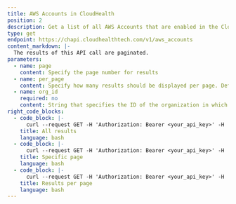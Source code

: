 ```yaml
---
title: AWS Accounts in CloudHealth
position: 2
description: Get a list of all AWS Accounts that are enabled in the CloudHealth Platform.
type: get
endpoint: https://chapi.cloudhealthtech.com/v1/aws_accounts
content_markdown: |-
  The results of this API call are paginated.
parameters:
  - name: page
    content: Specify the page number for results
  - name: per_page
    content: Specify how many results should be displayed per page. Default value is 30. Maximum value is 100.
  - name: org_id
    required: no
    content: String that specifies the ID of the organization in which this query should run. See [How to Get Organization ID](#organization_how-to-get-organization-id). If not specified, this parameter assumes the ID of your default organization.
right_code_blocks:
  - code_block: |-
      curl --request GET -H 'Authorization: Bearer <your_api_key>' -H 'Content-Type: application/json' "https://chapi.cloudhealthtech.com/v1/aws_accounts"
    title: All results
    language: bash
  - code_block: |-
      curl --request GET -H 'Authorization: Bearer <your_api_key>' -H 'Content-Type: application/json' "https://chapi.cloudhealthtech.com/v1/aws_accounts?page=2"
    title: Specific page
    language: bash
  - code_block: |-
      curl --request GET -H 'Authorization: Bearer <your_api_key>' -H 'Content-Type: application/json' "https://chapi.cloudhealthtech.com/v1/aws_accounts?page=3&per_page=100"
    title: Results per page
    language: bash
---
```

